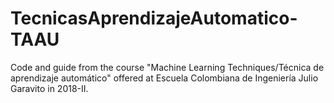 # TecnicasAprendizajeAutomatico-TAAU
Code and guide from the course "Machine Learning Techniques/Técnica de aprendizaje automático" offered at Escuela Colombiana de Ingeniería Julio Garavito in 2018-II.
